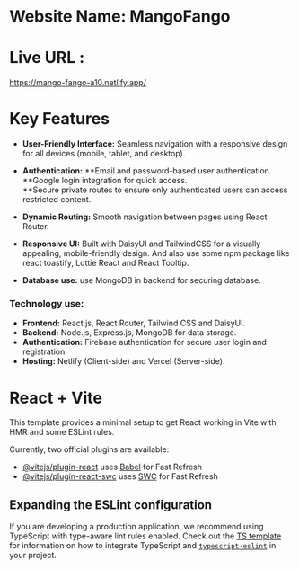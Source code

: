 # Website Name: MangoFango 

# Live URL : 
https://mango-fango-a10.netlify.app/



# **Key Features**

- **User-Friendly Interface:**
Seamless navigation with a responsive design for all devices (mobile, tablet, and desktop).


- **Authentication:**
**Email and password-based user authentication.  
**Google login integration for quick access.  
**Secure private routes to ensure only authenticated users can access restricted content.

- **Dynamic Routing:** 
Smooth navigation between pages using React Router.

- **Responsive UI:** 
Built with DaisyUI and TailwindCSS for a visually appealing, mobile-friendly design. And also use some npm package like react toastify, Lottie React and React Tooltip.


- **Database use:**
use MongoDB in backend for securing database.


###  Technology use:
- **Frontend:** React.js, React Router, Tailwind CSS and DaisyUI.
- **Backend:** Node.js, Express.js, MongoDB for data storage.
- **Authentication:** Firebase authentication for secure user login and registration.
- **Hosting:** Netlify (Client-side) and Vercel (Server-side).











# React + Vite

This template provides a minimal setup to get React working in Vite with HMR and some ESLint rules.

Currently, two official plugins are available:

- [@vitejs/plugin-react](https://github.com/vitejs/vite-plugin-react/blob/main/packages/plugin-react) uses [Babel](https://babeljs.io/) for Fast Refresh
- [@vitejs/plugin-react-swc](https://github.com/vitejs/vite-plugin-react/blob/main/packages/plugin-react-swc) uses [SWC](https://swc.rs/) for Fast Refresh

## Expanding the ESLint configuration

If you are developing a production application, we recommend using TypeScript with type-aware lint rules enabled. Check out the [TS template](https://github.com/vitejs/vite/tree/main/packages/create-vite/template-react-ts) for information on how to integrate TypeScript and [`typescript-eslint`](https://typescript-eslint.io) in your project.
